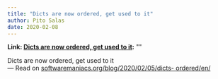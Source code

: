 ```yaml
---
title: "Dicts are now ordered, get used to it"
author: Pito Salas
date: 2020-02-08
---
```


**Link: [Dicts are now ordered, get used to it](None):** ""

Dicts are now ordered, get used to it  
— Read on [softwaremaniacs.org/blog/2020/02/05/dicts-
ordered/en/](<https://softwaremaniacs.org/blog/2020/02/05/dicts-ordered/en/>)


